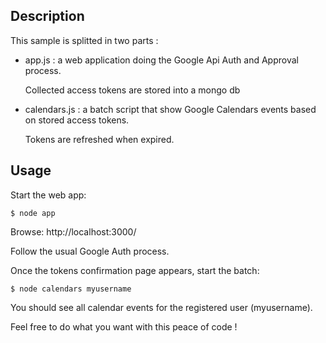 ## Description

This sample is splitted in two parts :

- app.js : a web application doing the Google Api Auth and Approval process.

  Collected access tokens are stored into a mongo db

- calendars.js : a batch script that show Google Calendars events based on stored access tokens.

  Tokens are refreshed when expired.

## Usage

Start the web app:

    $ node app

Browse: http://localhost:3000/

Follow the usual Google Auth process.

Once the tokens confirmation page appears, start the batch:

    $ node calendars myusername

You should see all calendar events for the registered user (myusername).

Feel free to do what you want with this peace of code !

